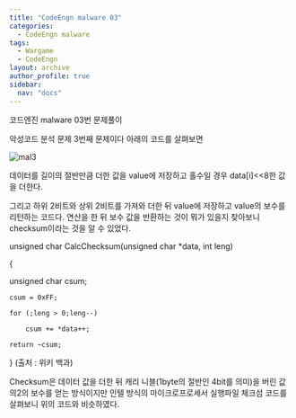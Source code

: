 ```yaml
---
title: "CodeEngn malware 03"
categories:
  - CodeEngn malware
tags:
  - Wargame
  - CodeEngn
layout: archive
author_profile: true
sidebar:
  nav: "docs"
---
```


코드엔진 malware 03번 문제풀이

악성코드 분석 문제 3번째 문제이다 아래의 코드를 살펴보면

![mal3](https://user-images.githubusercontent.com/91646923/135486104-3266e9cd-70df-4a00-a957-fdfce6ad59fa.JPG)

데이터를 길이의 절반만큼 더한 값을 value에 저장하고 홀수일 경우 data[i]<<8한 값을 더한다.

그리고 하위 2비트와 상위 2비트를 가져와 더한 뒤 value에 저장하고 value의 보수를 리턴하는 코드다. 연산을 한 뒤 보수 값을 반환하는 것이 뭐가 있을지 찾아보니 checksum이라는 것을 알 수 있었다.

unsigned char CalcChecksum(unsigned char *data, int leng)

{

  unsigned char csum;
 
    csum = 0xFF;
    
    for (;leng > 0;leng--)
    
        csum += *data++;
        
    return ~csum;
    
} (출처 : 위키 백과)

Checksum은 데이터 값을 더한 뒤 캐리 니블(1byte의 절반인 4bit를 의미)을 버린 값의2의 보수를 얻는 방식이지만 인텔 방식의 마이크로프로세서 실행파일 체크섬 코드를 살펴보니 위의 코드와 비슷하였다.

